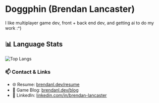 # Doggphin (Brendan Lancaster)

I like multiplayer game dev, front + back end dev, and getting ai to do my work :^)

## 📊 Language Stats

![Top Langs](https://github-readme-stats.vercel.app/api/top-langs/?username=doggphin&layout=compact&theme=tokyonight&size_weight=0.3&count_weight=0.7&hide=shaderlab,cmake,hlsl,JavaScript,Svelte,CSS,HTML,Makefile,Batchfile,Powershell,Dockerfile,&langs_count=10)


### 📫 Contact & Links

- 🌐 Resume: [brendanl.dev/resume](https://brendanl.dev/resume)
- 📝 Game Blog: [brendanl.dev/blog](https://brendanl.dev/blog)
- 💼 LinkedIn: [linkedin.com/in/brendan-lancaster](https://www.linkedin.com/in/brendan-lancaster/)
